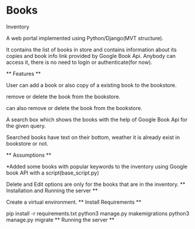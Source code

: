 # Books
Inventory

A web portal implemented using Python/Django(MVT structure).

It contains the list of books in store and contains information about its copies and book info link provided by Google Book Api. Anybody can access it, there is no need to login or authenticate(for now).

** Features **

User can add a book or also copy of a existing book to the bookstore.

remove or delete the book from the bookstore.

can also remove or delete the book from the bookstore.

A search box which shows the books with the help of Google Book Api for the given query.

Searched books have text on their bottom, weather it is already exist in bookstore or not.

** Assumptions **

*Added some books with popular keywords to the inventory using Google book API with a script(base_script.py)

Delete and Edit options are only for the books that are in the inventory.
** Installation and Running the server **

Create a virtual environment.
** Install Requirements **

pip install -r requirements.txt
python3 manage.py makemigrations
python3 manage.py migrate ** Running the server **
